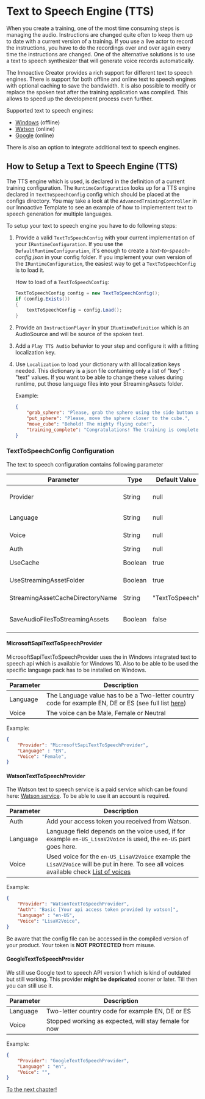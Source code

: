 # Text to Speech Engine (TTS)

When you create a training, one of the most time consuming steps is managing the audio. Instructions are changed quite often to keep them up to date with a current version of a training. If you use a live actor to record the instructions, you have to do the recordings over and over again every time the instructions are changed. One of the alternative solutions is to use a text to speech synthesizer that will generate voice records automatically. 

The Innoactive Creator provides a rich support for different text to speech engines. There is support for both offline and online text to speech engines with optional caching to save the bandwidth. It is also possible to modify or replace the spoken text after the training application was compiled. This allows to speed up the development process even further.

Supported text to speech engines:

* [Windows](#microsoftsapitexttospeechprovider) (offline)
* [Watson](#watsontexttospeechprovider) (online)
* [Google](#googletexttospeechprovider) (online)

There is also an option to integrate additional text to speech engines.

## How to Setup a Text to Speech Engine (TTS)

The TTS engine which is used, is declared in the definition of a current training configuration. The `RuntimeConfiguration` looks up for a TTS engine declared in `TextToSpeechConfig` config which should be placed at the configs directory. You may take a look at the `AdvancedTrainingController` in our Innoactive Template to see an example of how to implementent text to speech generation for multiple languages.

To setup your text to speech engine you have to do following steps:

1. Provide a valid `TextToSpeechConfig` with your current implementation of your `IRuntimeConfiguration`. If you use the `DefaultRuntimeConfiguration`, it's enough to create a _text-to-speech-config.json_ in your config folder. If you implement your own version of the `IRuntimeConfiguration`, the easiest way to get a `TextToSpeechConfig` is to load it.
    
    How to load of a `TextToSpeechConfig`:
    ```csharp
    TextToSpeechConfig config = new TextToSpeechConfig();
    if (config.Exists())
    {
        textToSpeechConfig = config.Load();
    }
    ```
2. Provide an `InstructionPlayer` in your `IRuntimeDefinition` which is an AudioSource and will be source of the spoken text.
3. Add a `Play TTS Audio` behavior to your step and configure it with a fitting localization key.
4. Use `Localization` to load your dictionary with all localization keys needed. This dictionary is a json file containing only a list of "key" : "text" values. If you want to be able to change these values during runtime, put those language files into your StreamingAssets folder. 

    Example:
    ```json
    {
        "grab_sphere": "Please, grab the sphere using the side button of your controller.",
        "put_sphere": "Please, move the sphere closer to the cube.",
        "move_cube": "Behold! The mighty flying cube!",
        "training_complete": "Congratulations! The training is complete."
    }
    ```

### TextToSpeechConfig Configuration

The text to speech configuration contains following parameter

Parameter | Type | Default Value | Required | Description
--- | --- | --- | --- | ---
 Provider | String | null | Yes | Name of the provider used, out of the box supported `GoogleTextToSpeechProvider`,`WatsonTextToSpeechProvider`, `MicrosoftSapiTextToSpeechProvider`
Language | String | null | Yes | Language which should be used, depends on the chosen provider.
Voice | String | null | Yes | Voice that should be used, depends on the chosen provider.
Auth | String | null | No | Used to authenticate at the provider, if required.
UseCache | Boolean | true | No | Will cache the audio files to prevent redownloading it everytime.
UseStreamingAssetFolder | Boolean | true | No | Will use the StreamingAsset folder as additional place to keep the cached audio files.
StreamingAssetCacheDirectoryName | String | "TextToSpeech" | No | Subfolder of the StreamingAsset path used to store the files.
SaveAudioFilesToStreamingAssets | Boolean | false | No | Triggers the engine to store the created audio files in the StreamingAsset folder, used for creating the default audio files.

#### MicrosoftSapiTextToSpeechProvider

MicrosoftSapiTextToSpeechProvider uses the in Windows integrated text to speech api which is available for Windows 10. Also to be able to be used the specific language pack has to be installed on Windows.

Parameter | Description
--- | ---
Language | The Language value has to be a Two-letter country code for example EN, DE or ES (see full list [here](https://en.wikipedia.org/wiki/ISO_3166-1))
Voice | The voice can be Male, Female or Neutral


Example:
```json
{
    "Provider": "MicrosoftSapiTextToSpeechProvider",
    "Language" : "EN",
    "Voice": "Female",
}
```

#### WatsonTextToSpeechProvider

The Watson text to speech service is a paid service which can be found here: [Watson service](https://www.ibm.com/watson/services/text-to-speech/). To be able to use it an account is required.

Parameter | Description
--- | ---
Auth | Add your access token you received from Watson.
Language | Language field depends on the voice used, if for example `en-US_LisaV2Voice` is used, the `en-US` part goes here.
Voice | Used voice for the `en-US_LisaV2Voice` example the `LisaV2Voice` will be put in here. To see all voices available check [List of voices](https://cloud.ibm.com/apidocs/text-to-speech#list-voices)


Example:
```json
{
    "Provider": "WatsonTextToSpeechProvider",
    "Auth": "Basic [Your api access token provided by watson]",
    "Language" : "en-US",
    "Voice": "LisaV2Voice",
}
```

Be aware that the config file can be accessed in the compiled version of your product. Your token is **NOT PROTECTED** from misuse.

#### GoogleTextToSpeechProvider

We still use Google text to speech API version 1 which is kind of outdated but still working. This provider **might be depricated** sooner or later. Till then you can still use it.

Parameter | Description
--- | ---
Language | Two-letter country code for example EN, DE or ES
Voice | Stopped working as expected, will stay female for now

Example:
```json
{
    "Provider": "GoogleTextToSpeechProvider",
    "Language" : "en",
    "Voice": "",
}
```

[To the next chapter!](12-dependency-manager.md)